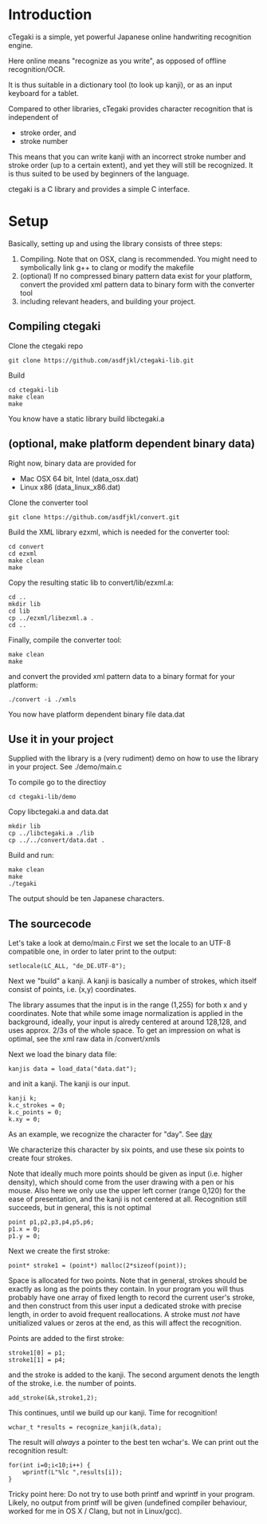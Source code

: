 # Introduction

cTegaki is a simple, yet powerful Japanese online
handwriting recognition engine.

Here online means "recognize as you write", as 
opposed of offline recognition/OCR.

It is thus suitable in a dictionary tool (to look up
kanji), or as an input keyboard for a tablet.

Compared to other libraries, cTegaki provides
character recognition that is independent of

* stroke order, and
* stroke number

This means that you can write kanji with an incorrect
stroke number and stroke order (up to a certain extent),
and yet they will still be recognized. It is thus suited
to be used by beginners of the language. 

ctegaki is a C library and provides a simple C interface.

# Setup

Basically, setting up and using the library consists of
three steps:

1. Compiling. Note that on OSX, clang is recommended.
   You might need to symbolically link g++ to clang
   or modify the makefile
2. (optional) If no compressed binary pattern data
   exist for your platform, convert the provided xml
   pattern data to binary form with the converter tool
3. including relevant headers, and building your project.

## Compiling ctegaki

Clone the ctegaki repo

```
git clone https://github.com/asdfjkl/ctegaki-lib.git
```

Build

```
cd ctegaki-lib
make clean
make
```

You know have a static library build libctegaki.a

## (optional, make platform dependent binary data)

Right now, binary data are provided for

* Mac OSX 64 bit, Intel (data_osx.dat)
* Linux x86 (data_linux_x86.dat) 

Clone the converter tool

```
git clone https://github.com/asdfjkl/convert.git
```

Build the XML library ezxml, which is needed for
the converter tool:

```
cd convert
cd ezxml
make clean
make
```

Copy the resulting static lib to convert/lib/ezxml.a:

```
cd ..
mkdir lib
cd lib
cp ../ezxml/libezxml.a .
cd ..
```

Finally, compile the converter tool:

```
make clean
make
```

and convert the provided xml pattern data to a binary
format for your platform:

```
./convert -i ./xmls
```

You now have platform dependent binary file data.dat

## Use it in your project

Supplied with the library is a (very rudiment) demo on
how to use the library in your project. See ./demo/main.c

To compile go to the directioy

```
cd ctegaki-lib/demo
```

Copy libctegaki.a and data.dat

```
mkdir lib
cp ../libctegaki.a ./lib
cp ../../convert/data.dat .
```

Build and run:

```
make clean
make
./tegaki
```

The output should be ten Japanese characters.

## The sourcecode

Let's take a look at demo/main.c
First we set the locale to an UTF-8 compatible one,
in order to later print to the output:

```
setlocale(LC_ALL, "de_DE.UTF-8");
```

Next we "build" a kanji. A kanji is basically a 
number of strokes, which itself consist of points, i.e.
(x,y) coordinates.

The library assumes that the input is in the range (1,255)
for both x and y coordinates. Note that while some image
normalization is applied in the background, ideally, your
input is alredy centered at around 128,128, and uses approx.
2/3s of the whole space. To get an impression on what is optimal,
see the xml raw data in /convert/xmls

Next we load the binary data file:

```
kanjis data = load_data("data.dat");
```

and init a kanji. The kanji is our input.

```
kanji k;
k.c_strokes = 0;
k.c_points = 0;
k.xy = 0;
```

As an example, we recognize the character for "day". See
[day](http://en.wiktionary.org/wiki/%E6%97%A5)

We characterize this character by six points, and use
these six points to create four strokes.

Note that ideally much more points should be given as input
(i.e. higher density), which should come from the user
drawing with a pen or his mouse. Also here we only use
the upper left corner (range 0,120) for the ease of
presentation, and the kanji is not
centered at all. Recognition still succeeds, but in general,
this is not optimal

```
point p1,p2,p3,p4,p5,p6;
p1.x = 0;
p1.y = 0;
```

Next we create the first stroke:

```
point* stroke1 = (point*) malloc(2*sizeof(point));
```

Space is allocated for two points. Note that in general, strokes
should be exactly as long as the points they contain. In your program
you will thus probably have one array of fixed length to record
the current user's stroke, and then construct from this user input
a dedicated stroke with precise length, in order to avoid frequent 
reallocations. A stroke must _not_ have unitialized values or
zeros at the end, as this will affect the recognition.

Points are added to the first stroke:

```
stroke1[0] = p1;
stroke1[1] = p4;
```

and the stroke is added to the kanji. The second
argument denots the length of the stroke, i.e.
the number of points.

```
add_stroke(&k,stroke1,2);
```

This continues, until we build up our kanji. Time
for recognition!

```
wchar_t *results = recognize_kanji(k,data);
```

The result will _always_ a pointer to the best
ten wchar's. We can print out the recognition result:

```
for(int i=0;i<10;i++) {
    wprintf(L"%lc ",results[i]);
}
```

Tricky point here: Do not try to use both printf
and wprintf in your program. Likely, no output
from printf will be given (undefined compiler behaviour,
worked for me in OS X / Clang, but not in Linux/gcc).

